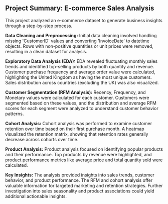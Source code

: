 ## Project Summary: E-commerce Sales Analysis

This project analyzed an e-commerce dataset to generate business insights through a step-by-step process.

**Data Cleaning and Preprocessing:** Initial data cleaning involved handling missing 'CustomerID' values and converting 'InvoiceDate' to datetime objects. Rows with non-positive quantities or unit prices were removed, resulting in a clean dataset for analysis.

**Exploratory Data Analysis (EDA):** EDA revealed fluctuating monthly sales trends and identified top-selling products by both quantity and revenue. Customer purchase frequency and average order value were calculated, highlighting the United Kingdom as having the most unique customers. Sales distribution across countries (excluding the UK) was also visualized.

**Customer Segmentation (RFM Analysis):** Recency, Frequency, and Monetary values were calculated for each customer. Customers were segmented based on these values, and the distribution and average RFM scores for each segment were analyzed to understand customer behavior patterns.

**Cohort Analysis:** Cohort analysis was performed to examine customer retention over time based on their first purchase month. A heatmap visualized the retention matrix, showing that retention rates generally decrease across cohorts over time.

**Product Analysis:** Product analysis focused on identifying popular products and their performance. Top products by revenue were highlighted, and product performance metrics like average price and total quantity sold were calculated.

**Key Insights:** The analysis provided insights into sales trends, customer behavior, and product performance. The RFM and cohort analysis offer valuable information for targeted marketing and retention strategies. Further investigation into sales seasonality and product associations could yield additional actionable insights.
